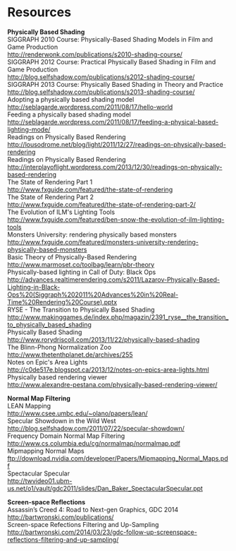 Resources
=========


**Physically Based Shading**  
SIGGRAPH 2010 Course: Physically-Based Shading Models in Film and Game Production  
http://renderwonk.com/publications/s2010-shading-course/  
SIGGRAPH 2012 Course: Practical Physically Based Shading in Film and Game Production  
http://blog.selfshadow.com/publications/s2012-shading-course/  
SIGGRAPH 2013 Course: Physically Based Shading in Theory and Practice  
http://blog.selfshadow.com/publications/s2013-shading-course/  
Adopting a physically based shading model  
http://seblagarde.wordpress.com/2011/08/17/hello-world  
Feeding a physically based shading model  
http://seblagarde.wordpress.com/2011/08/17/feeding-a-physical-based-lighting-mode/  
Readings on Physically Based Rendering  
http://lousodrome.net/blog/light/2011/12/27/readings-on-physically-based-rendering  
Readings on Physically Based Rendering  
http://interplayoflight.wordpress.com/2013/12/30/readings-on-physically-based-rendering  
The State of Rendering Part 1  
http://www.fxguide.com/featured/the-state-of-rendering  
The State of Rendering Part 2  
http://www.fxguide.com/featured/the-state-of-rendering-part-2/  
The Evolution of ILM's Lighting Tools  
http://www.fxguide.com/featured/ben-snow-the-evolution-of-ilm-lighting-tools  
Monsters University: rendering physically based monsters  
http://www.fxguide.com/featured/monsters-university-rendering-physically-based-monsters  
Basic Theory of Physically-Based Rendering  
http://www.marmoset.co/toolbag/learn/pbr-theory  
Physically-based lighting in Call of Duty: Black Ops  
http://advances.realtimerendering.com/s2011/Lazarov-Physically-Based-Lighting-in-Black-Ops%20(Siggraph%202011%20Advances%20in%20Real-Time%20Rendering%20Course).pptx  
RYSE - The Transition to Physically Based Shading  
http://www.makinggames.de/index.php/magazin/2391_ryse__the_transition_to_physically_based_shading  
Physically Based Shading  
http://www.rorydriscoll.com/2013/11/22/physically-based-shading  
The Blinn-Phong Normalization Zoo  
http://www.thetenthplanet.de/archives/255  
Notes on Epic's Area Lights  
http://c0de517e.blogspot.ca/2013/12/notes-on-epics-area-lights.html  
Physically based rendering viewer  
http://www.alexandre-pestana.com/physically-based-rendering-viewer/  
  
**Normal Map Filtering**  
LEAN Mapping  
http://www.csee.umbc.edu/~olano/papers/lean/  
Specular Showdown in the Wild West  
http://blog.selfshadow.com/2011/07/22/specular-showdown/  
Frequency Domain Normal Map Filtering  
http://www.cs.columbia.edu/cg/normalmap/normalmap.pdf  
Mipmapping Normal Maps  
ftp://download.nvidia.com/developer/Papers/Mipmapping_Normal_Maps.pdf  
Spectacular Specular  
http://twvideo01.ubm-us.net/o1/vault/gdc2011/slides/Dan_Baker_SpectacularSpecular.ppt  
  
**Screen-space Reflections**  
Assassin’s Creed 4: Road to Next-gen Graphics, GDC 2014  
http://bartwronski.com/publications/  
Screen-space Refections Filtering and Up-Sampling  
http://bartwronski.com/2014/03/23/gdc-follow-up-screenspace-reflections-filtering-and-up-sampling/
